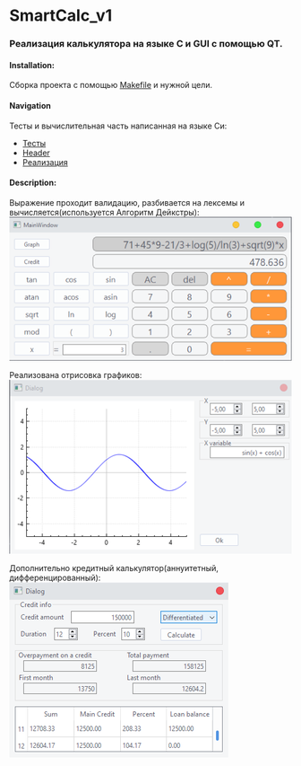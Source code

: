 # SmartCalc_v1

### Реализация калькулятора на языке С и GUI с помощью QT.

#### Installation:
Сборка проекта с помощью [Makefile](https://github.com/GTimsan/SmartCalc_v1/blob/main/src/Makefile) и нужной цели.

#### Navigation
Тесты и вычислительная часть написанная на языке Си:
- [Тесты](https://github.com/GTimsan/SmartCalc_v1/blob/main/src/tests.c)
- [Header](https://github.com/GTimsan/SmartCalc_v1/blob/main/src/calc.h)
- [Реализация](https://github.com/GTimsan/SmartCalc_v1/blob/main/src/calc.c)

#### Description:
Выражение проходит валидацию, разбивается на лексемы и вычисляется(используется Алгоритм Дейкстры):  
![Пример вычислений](./images/1.png)

Реализована отрисовка графиков:  
![Пример графика](./images/2.png)

Дополнительно кредитный калькулятор(аннуитетный, дифференцированный):  
![Пример кредитного калькулятор](./images/3.png)
